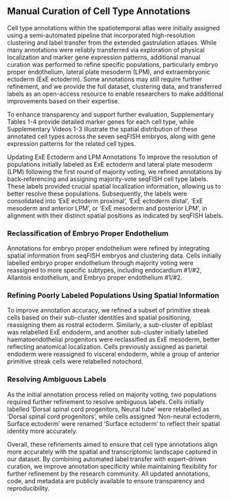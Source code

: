 ## Manual Curation of Cell Type Annotations

Cell type annotations within the spatiotemporal atlas were initially assigned using a semi-automated pipeline that incorporated high-resolution clustering and label transfer from the extended gastrulation atlases. While many annotations were reliably transferred via exploration of physical localization and marker gene expression patterns, additional manual curation was performed to refine specific populations, particularly embryo proper endothelium, lateral plate mesoderm (LPM), and extraembryonic ectoderm (ExE ectoderm). Some annotations may still require further refinement, and we provide the full dataset, clustering data, and transferred labels as an open-access resource to enable researchers to make additional improvements based on their expertise.

To enhance transparency and support further evaluation, Supplementary Tables 1-4 provide detailed marker genes for each cell type, while Supplementary Videos 1-3 illustrate the spatial distribution of these annotated cell types across the seven seqFISH embryos, along with gene expression patterns for the related cell types.

Updating ExE Ectoderm and LPM Annotations
To improve the resolution of populations initially labeled as ExE ectoderm and lateral plate mesoderm (LPM) following the first round of majority voting, we refined annotations by back-referencing and assigning majority-vote seqFISH cell type labels. These labels provided crucial spatial localization information, allowing us to better resolve these populations. Subsequently, the labels were consolidated into ‘ExE ectoderm proximal’, ‘ExE ectoderm distal’, ‘ExE mesoderm and anterior LPM’, or ‘ExE mesoderm and posterior LPM’, in alignment with their distinct spatial positions as indicated by seqFISH labels.

### Reclassification of Embryo Proper Endothelium
Annotations for embryo proper endothelium were refined by integrating spatial information from seqFISH embryos and clustering data. Cells initially labelled embryo proper endothelium through majority voting were reassigned to more specific subtypes, including endocardium #1/#2, Allantois endothelium, and Embryo proper endothelium #1/#2.



### Refining Poorly Labeled Populations Using Spatial Information
To improve annotation accuracy, we refined a subset of primitive streak cells based on their sub-cluster identities and spatial positioning, reassigning them as rostral ectoderm. Similarly, a sub-cluster of epiblast was relabelled ExE endoderm, and another sub-cluster initially labelled haematoendothelial progenitors were reclassified as ExE mesoderm, better reflecting anatomical localization. Cells previously assigned as parietal endoderm were reassigned to visceral endoderm, while a group of anterior primitive streak cells were relabelled notochord.

### Resolving Ambiguous Labels
As the initial annotation process relied on majority voting, two populations required further refinement to resolve ambiguous labels. Cells initially labelled ‘Dorsal spinal cord progenitors, Neural tube’ were relabelled as ‘Dorsal spinal cord progenitors’, while cells assigned ‘Non-neural ectoderm, Surface ectoderm’ were renamed ‘Surface ectoderm’ to reflect their spatial identity more accurately.

Overall, these refinements aimed to ensure that cell type annotations align more accurately with the spatial and transcriptomic landscape captured in our dataset. By combining automated label transfer with expert-driven curation, we improve annotation specificity while maintaining flexibility for further refinement by the research community. All updated annotations, code, and metadata are publicly available to ensure transparency and reproducibility.
